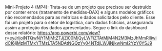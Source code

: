 Mini-Projeto 4 (MP4): Trata-se de um projeto que precisou ser destruído por conter erros (tratamento de medidas-DAX) e alguns modelos gráficos não recomendados para as métricas e dados solicitados pelo cliente.
Esse foi um projeto para o setor de logística, com dados fictícios, assegurando assim a proteção dos dados apresentados.
Segue o link do dashboard desse relatório:
https://app.powerbi.com/view?r=eyJrIjoiNTQwNjY1MjMtZTJjZi00MjQyLWFiZTAtMjM4N2M3MzJhMmRlIiwidCI6IjMzMTMxYTMzLTA5NDAtNGQzYy04NTdjLWJjNjkwNmI2YzY0YSJ9
